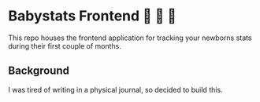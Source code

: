 # Babystats Frontend 👶 👶 👶

This repo houses the frontend application for tracking your newborns stats during their first couple of months.

## Background

I was tired of writing in a physical journal, so decided to build this.
